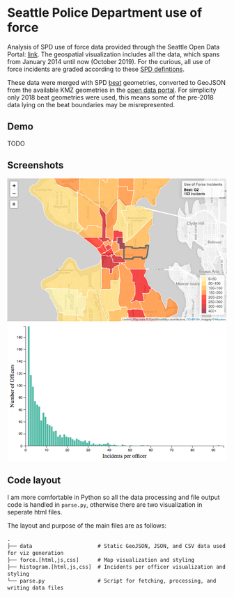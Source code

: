 # Seattle Police Department use of force

Analysis of SPD use of force data provided through the Seattle Open Data Portal: [link](https://data.seattle.gov/Public-Safety/Use-Of-Force/ppi5-g2bj). The geospatial visualization includes all the data, which spans from January 2014 until now (October 2019). For the curious, all use of force incidents are graded according to these [SPD defintions](http://www.seattle.gov/police-manual/title-8---use-of-force/8050---use-of-force-definitions).

These data were merged with SPD [beat](https://en.wikipedia.org/wiki/Beat_(police)) geometries, converted to GeoJSON from the available KMZ geometries in the [open data portal](https://data.seattle.gov/Public-Safety/Seattle-Police-Department-Beats/nnxn-434b). For simplicity only 2018 beat geometries were used, this means some of the pre-2018 data lying on the beat boundaries may be misrepresented.

## Demo

TODO

## Screenshots

![](imgs/spd.png)
![](imgs/histogram.png)

## Code layout

I am more comfortable in Python so all the data processing and file output code is handled in `parse.py`, otherwise there are two visualization in seperate html files.

The layout and purpose of the main files are as follows:
```
.
├── data                     # Static GeoJSON, JSON, and CSV data used for viz generation
├── force.[html,js,css]      # Map visualization and styling
├── histogram.[html,js,css]  # Incidents per officer visualization and styling
└── parse.py                 # Script for fetching, processing, and writing data files
```
